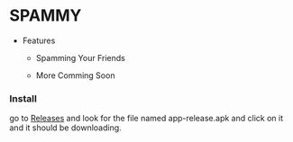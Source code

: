 # SPAMMY

  

- Features

	- Spamming Your Friends

	- More Comming Soon

  

### Install
go to [Releases](https://github.com/DevSamuelV/Sms-Spammer/releases) and look for the file named app-release.apk 
and click on it and it should be downloading.
